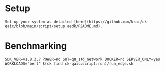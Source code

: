 # Setup
    Set up your system as detailed [here](https://github.com/krai/ck-qaic/blob/main/script/setup.aedk/README.md).

# Benchmarking
```
SDK_VER=v1.8.3.7 POWER=no SUT=q8_std_network DOCKER=no SERVER_ONLY=yes WORKLOADS="bert" $(ck find ck-qaic:script:run)/run_edge.sh
```
